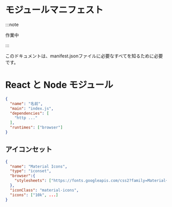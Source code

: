# モジュールマニフェスト

:::note

作業中

:::

このドキュメントは、manifest.jsonファイルに必要なすべてを知るために必要です。

# React と Node モジュール

```json
{
  "name": "名前",
  "main": "index.js",
  "dependencies": [
    "http ..."
  ],
  "runtimes": ["browser"]
}
```

## アイコンセット

```json
{
  "name": "Material Icons",
  "type": "iconset",
  "browser":{
    "stylesheets": ["https://fonts.googleapis.com/css2?family=Material+Icons"]
  },
  "iconClass": "material-icons",
  "icons": ["10k", ...]
}
```